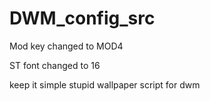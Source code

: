 # DWM_config_src
Mod key changed to MOD4  

ST font changed to 16  

keep it simple stupid wallpaper script for dwm  

